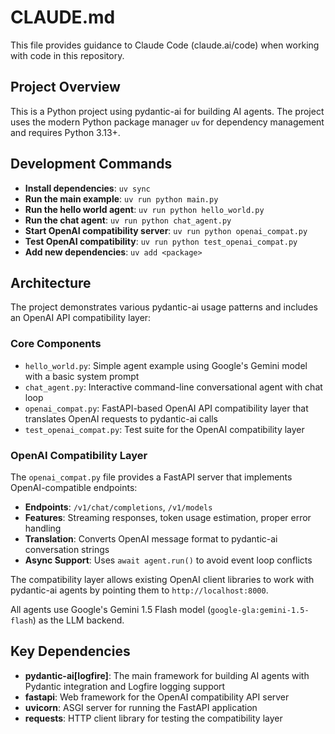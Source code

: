 # CLAUDE.md

This file provides guidance to Claude Code (claude.ai/code) when working with
code in this repository.

## Project Overview

This is a Python project using pydantic-ai for building AI agents. The project
uses the modern Python package manager `uv` for dependency management and
requires Python 3.13+.

## Development Commands

- **Install dependencies**: `uv sync`
- **Run the main example**: `uv run python main.py`
- **Run the hello world agent**: `uv run python hello_world.py`
- **Run the chat agent**: `uv run python chat_agent.py`
- **Start OpenAI compatibility server**: `uv run python openai_compat.py`
- **Test OpenAI compatibility**: `uv run python test_openai_compat.py`
- **Add new dependencies**: `uv add <package>`

## Architecture

The project demonstrates various pydantic-ai usage patterns and includes an
OpenAI API compatibility layer:

### Core Components

- `hello_world.py`: Simple agent example using Google's Gemini model with a
basic system prompt
- `chat_agent.py`: Interactive command-line conversational agent with chat loop
- `openai_compat.py`: FastAPI-based OpenAI API compatibility layer that
translates OpenAI requests to pydantic-ai calls
- `test_openai_compat.py`: Test suite for the OpenAI compatibility layer

### OpenAI Compatibility Layer

The `openai_compat.py` file provides a FastAPI server that implements
OpenAI-compatible endpoints:

- **Endpoints**: `/v1/chat/completions`, `/v1/models`
- **Features**: Streaming responses, token usage estimation, proper error
handling
- **Translation**: Converts OpenAI message format to pydantic-ai conversation
strings
- **Async Support**: Uses `await agent.run()` to avoid event loop conflicts

The compatibility layer allows existing OpenAI client libraries to work with
pydantic-ai agents by pointing them to `http://localhost:8000`.

All agents use Google's Gemini 1.5 Flash model (`google-gla:gemini-1.5-flash`)
as the LLM backend.

## Key Dependencies

- **pydantic-ai[logfire]**: The main framework for building AI agents with
Pydantic integration and Logfire logging support
- **fastapi**: Web framework for the OpenAI compatibility API server
- **uvicorn**: ASGI server for running the FastAPI application
- **requests**: HTTP client library for testing the compatibility layer
